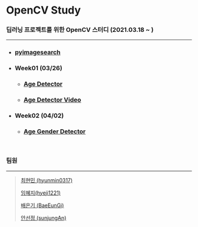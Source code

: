 # OpenCV Study
### 딥러닝 프로젝트를 위한 OpenCV 스터디 (2021.03.18 ~ )

---

* ### [pyimagesearch](https://www.pyimagesearch.com/)

* ### Week01 (03/26)
  * ### [Age Detector](https://github.com/hyunmin0317/OpenCV_Study/blob/master/AgeDetector/Github/AgeDetector.md)

  * ### [Age Detector Video](https://github.com/hyunmin0317/OpenCV_Study/blob/master/AgeDetector(Video)/Github/AgeDetectorVideo.md)

* ### Week02 (04/02)

  * ### [Age Gender Detector](https://github.com/hyunmin0317/OpenCV_Study/blob/master/AgeGenderDetector/Github/AgeGenderDetector.md)



<br>

### 팀원

---

> [최현민 (hyunmin0317)](https://github.com/hyunmin0317?tab=repositories)
>
> [임혜지(hyeji1221)](https://github.com/hyeji1221)
>
> [배은기 (BaeEunGi)](https://github.com/BaeEunGi)
>
> [안선정 (sunjungAn)](https://github.com/sunjungAn)
